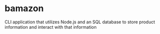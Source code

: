 # bamazon
CLI application that utilizes Node.js and an SQL database to store product information and interact with that information
